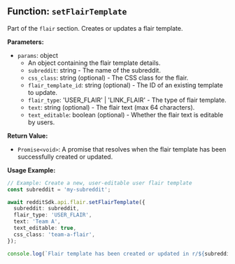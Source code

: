 ## Function: `setFlairTemplate`

Part of the `flair` section. Creates or updates a flair template.

**Parameters:**

- `params`: object
  - An object containing the flair template details.
  - `subreddit`: string - The name of the subreddit.
  - `css_class`: string (optional) - The CSS class for the flair.
  - `flair_template_id`: string (optional) - The ID of an existing template to update.
  - `flair_type`: 'USER_FLAIR' | 'LINK_FLAIR' - The type of flair template.
  - `text`: string (optional) - The flair text (max 64 characters).
  - `text_editable`: boolean (optional) - Whether the flair text is editable by users.

**Return Value:**

- `Promise<void>`: A promise that resolves when the flair template has been successfully created or updated.

**Usage Example:**

```typescript
// Example: Create a new, user-editable user flair template
const subreddit = 'my-subreddit';

await redditSdk.api.flair.setFlairTemplate({
  subreddit: subreddit,
  flair_type: 'USER_FLAIR',
  text: 'Team A',
  text_editable: true,
  css_class: 'team-a-flair',
});

console.log(`Flair template has been created or updated in r/${subreddit}.`);
``` 